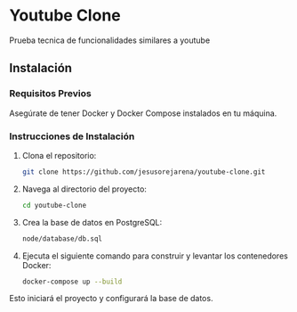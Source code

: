# Youtube Clone

Prueba tecnica de funcionalidades similares a youtube

## Instalación

### Requisitos Previos

Asegúrate de tener Docker y Docker Compose instalados en tu máquina.

### Instrucciones de Instalación

1. Clona el repositorio:

   ```bash
   git clone https://github.com/jesusorejarena/youtube-clone.git
   ```

2. Navega al directorio del proyecto:

   ```bash
   cd youtube-clone
   ```

3. Crea la base de datos en PostgreSQL:

   ```bash
   node/database/db.sql
   ```

4. Ejecuta el siguiente comando para construir y levantar los contenedores Docker:

   ```bash
   docker-compose up --build
   ```

Esto iniciará el proyecto y configurará la base de datos.

